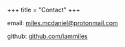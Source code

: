 +++
title = "Contact"
+++

email: [miles.mcdaniel@protonmail.com](mailto:miles.mcdaniel@protonmail.com)

github: [github.com/iammiles](https://github.com/iammiles)
